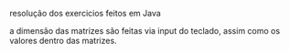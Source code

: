 resolução dos exercicios feitos em Java

a dimensão das matrizes são feitas via input do teclado, assim como os valores dentro das matrizes.
